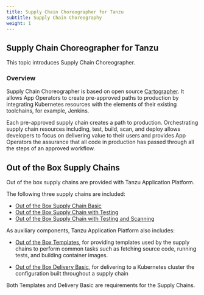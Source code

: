 ```yaml
---
title: Supply Chain Choreographer for Tanzu
subtitle: Supply Chain Choreography
weight: 1
---
```


## Supply Chain Choreographer for Tanzu 

This topic introduces Supply Chain Choreographer.

### <a id="overview"></a> Overview

Supply Chain Choreographer is based on open source [Cartographer](https://cartographer.sh/docs/).
It allows App Operators to create pre-approved paths to production by integrating Kubernetes
resources with the elements of their existing toolchains, for example, Jenkins.

Each pre-approved supply chain creates a path to production. Orchestrating supply chain
resources including, test, build, scan, and deploy allows developers to focus on
delivering value to their users and provides App Operators the assurance that
all code in production has passed through all the steps of an approved workflow.

## <a id="out-of-the-box-supply-chains"></a> Out of the Box Supply Chains

Out of the box supply chains are provided with Tanzu Application Platform.

The following three supply chains are included:

- [Out of the Box Supply Chain Basic](ootb-supply-chain-basic.html)
- [Out of the Box Supply Chain with Testing](ootb-supply-chain-testing.html)
- [Out of the Box Supply Chain with Testing and Scanning](ootb-supply-chain-testing-scanning.html)

As auxiliary components, Tanzu Application Platform also includes:

- [Out of the Box Templates](ootb-templates.html), for providing templates used by the supply chains
  to perform common tasks such as fetching source code, running tests, and
  building container images.

- [Out of the Box Delivery Basic](ootb-delivery-basic.html), for delivering to a Kubernetes cluster the
  configuration built throughout a supply chain

Both Templates and Delivery Basic are requirements for the Supply Chains.
